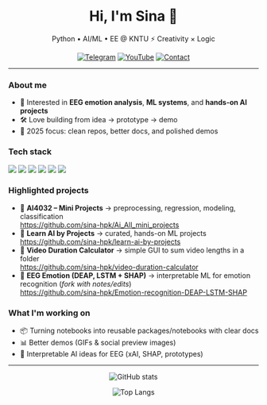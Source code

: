 <!-- Profile README for github.com/sina-hpk -->
<h1 align="center">Hi, I'm Sina 👋</h1>
<p align="center">
  Python • AI/ML • EE @ KNTU ⚡ Creativity × Logic
</p>

<p align="center">
  <a href="https://t.me/sina_hpk"><img alt="Telegram" src="https://img.shields.io/badge/Telegram-2CA5E0?logo=telegram&logoColor=white"></a>
  <a href="https://www.youtube.com/@sina_hpk"><img alt="YouTube" src="https://img.shields.io/badge/YouTube-FF0000?logo=youtube&logoColor=white"></a>
  <a href="mailto:"><img alt="Contact" src="https://img.shields.io/badge/Contact-Email-informational"></a>
</p>

---

### About me
- 🧠 Interested in **EEG emotion analysis**, **ML systems**, and **hands-on AI projects**
- 🛠 Love building from idea → prototype → demo
- 🎯 2025 focus: clean repos, better docs, and polished demos

### Tech stack
<p>
  <img src="https://img.shields.io/badge/Python-3776AB?logo=python&logoColor=white" />
  <img src="https://img.shields.io/badge/Jupyter-F37626?logo=jupyter&logoColor=white" />
  <img src="https://img.shields.io/badge/PyTorch-EE4C2C?logo=pytorch&logoColor=white" />
  <img src="https://img.shields.io/badge/scikit--learn-F7931E?logo=scikitlearn&logoColor=white" />
  <img src="https://img.shields.io/badge/NumPy-013243?logo=numpy&logoColor=white" />
  <img src="https://img.shields.io/badge/Pandas-150458?logo=pandas&logoColor=white" />
</p>

### Highlighted projects
- 🔹 **AI4032 – Mini Projects** → preprocessing, regression, modeling, classification  
  https://github.com/sina-hpk/Ai_All_mini_projects
- 🔹 **Learn AI by Projects** → curated, hands-on ML projects  
  https://github.com/sina-hpk/learn-ai-by-projects
- 🔹 **Video Duration Calculator** → simple GUI to sum video lengths in a folder  
  https://github.com/sina-hpk/video-duration-calculator
- 🔹 **EEG Emotion (DEAP, LSTM + SHAP)** → interpretable ML for emotion recognition (*fork with notes/edits*)  
  https://github.com/sina-hpk/Emotion-recognition-DEAP-LSTM-SHAP

### What I'm working on
- 📦 Turning notebooks into reusable packages/notebooks with clear docs
- 📊 Better demos (GIFs & social preview images)
- 🧩 Interpretable AI ideas for EEG (xAI, SHAP, prototypes)

---

<!-- Optional visual cards — enable if you like the look -->
<p align="center">
  <img src="https://github-readme-stats.vercel.app/api?username=sina-hpk&show_icons=true&hide_border=true" alt="GitHub stats" />
</p>
<p align="center">
  <img src="https://github-readme-stats.vercel.app/api/top-langs/?username=sina-hpk&layout=compact&hide_border=true" alt="Top Langs" />
</p>
<!-- Streaks: https://streak-stats.demolab.com/?user=sina-hpk -->
<!-- Activity graph: https://github-readme-activity-graph.vercel.app/graph?username=sina-hpk&hide_border=true -->
